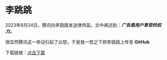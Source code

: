 # 李跳跳
2023年8月24日，腾讯向李跳跳发送律师函，文中阐述到：***广告是用户享受的权力。***

很显然腾讯这一举动引起了众怒，于是我一怒之下把李跳跳上传至 **GitHub**

下载链接：[点击下载](https://github.com/crismens/litiaotiao/files/12430858/default.zip)

